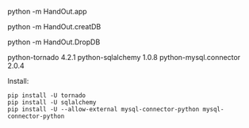 python -m HandOut.app

python -m HandOut.creatDB

python -m HandOut.DropDB


python-tornado 4.2.1
python-sqlalchemy 1.0.8
python-mysql.connector 2.0.4


Install:
```
pip install -U tornado
pip install -U sqlalchemy
pip install -U --allow-external mysql-connector-python mysql-connector-python
```
